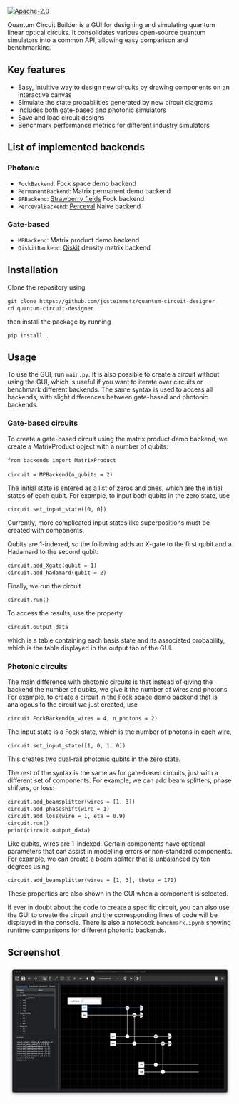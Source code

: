 [![Apache-2.0](https://img.shields.io/badge/License-Apache--2.0-blue)](https://opensource.org/licenses/Apache-2.0)

Quantum Circuit Builder is a GUI for designing and simulating quantum linear optical circuits. It consolidates various open-source quantum simulators into a common API, allowing easy comparison and benchmarking.

## Key features
* Easy, intuitive way to design new circuits by drawing components on an interactive canvas
* Simulate the state probabilities generated by new circuit diagrams
* Includes both gate-based and photonic simulators
* Save and load circuit designs
* Benchmark performance metrics for different industry simulators

## List of implemented backends
### Photonic
* `FockBackend`: Fock space demo backend
* `PermanentBackend`: Matrix permanent demo backend
* `SFBackend`: [Strawberry fields](https://github.com/XanaduAI/strawberryfields) Fock backend
* `PercevalBackend`: [Perceval](https://github.com/Quandela/Perceval) Naive backend
### Gate-based
* `MPBackend`: Matrix product demo backend
* `QiskitBackend`: [Qiskit](https://github.com/qiskit) density matrix backend

## Installation
Clone the repository using
```
git clone https://github.com/jcsteinmetz/quantum-circuit-designer
cd quantum-circuit-designer
```
then install the package by running
```
pip install .
```

## Usage
To use the GUI, run `main.py`. It is also possible to create a circuit without using the GUI, which is useful if you want to iterate over circuits or benchmark different backends. The same syntax is used to access all backends, with slight differences between gate-based and photonic backends. 

### Gate-based circuits
To create a gate-based circuit using the matrix product demo backend, we create a MatrixProduct object with a number of qubits:
```
from backends import MatrixProduct

circuit = MPBackend(n_qubits = 2)
```
The initial state is entered as a list of zeros and ones, which are the initial states of each qubit. For example, to input both qubits in the zero state, use
```
circuit.set_input_state([0, 0])
```
Currently, more complicated input states like superpositions must be created with components.

Qubits are 1-indexed, so the following adds an X-gate to the first qubit and a Hadamard to the second qubit:
```
circuit.add_Xgate(qubit = 1)
circuit.add_hadamard(qubit = 2)
```
Finally, we run the circuit
```
circuit.run()
```
To access the results, use the property
```
circuit.output_data
```
which is a table containing each basis state and its associated probability, which is the table displayed in the output tab of the GUI.

### Photonic circuits
The main difference with photonic circuits is that instead of giving the backend the number of qubits, we give it the number of wires and photons. For example, to create a circuit in the Fock space demo backend that is analogous to the circuit we just created, use
```
circuit.FockBackend(n_wires = 4, n_photons = 2)
```
The input state is a Fock state, which is the number of photons in each wire,
```
circuit.set_input_state([1, 0, 1, 0])
```
This creates two dual-rail photonic qubits in the zero state.

The rest of the syntax is the same as for gate-based circuits, just with a different set of components. For example, we can add beam splitters, phase shifters, or loss:
```
circuit.add_beamsplitter(wires = [1, 3])
circuit.add_phaseshift(wire = 1)
circuit.add_loss(wire = 1, eta = 0.9)
circuit.run()
print(circuit.output_data)
```
Like qubits, wires are 1-indexed. Certain components have optional parameters that can assist in modelling errors or non-standard components. For example, we can create a beam splitter that is unbalanced by ten degrees using
```
circuit.add_beamsplitter(wires = [1, 3], theta = 170)
```
These properties are also shown in the GUI when a component is selected.

If ever in doubt about the code to create a specific circuit, you can also use the GUI to create the circuit and the corresponding lines of code will be displayed in the console. There is also a notebook `benchmark.ipynb` showing runtime comparisons for different photonic backends.

## Screenshot
![](assets/screenshot.png)
